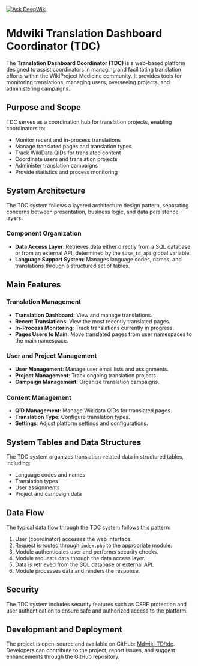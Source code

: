 [![Ask DeepWiki](https://deepwiki.com/badge.svg)](https://deepwiki.com/Mdwiki-TD/tdc)

# Mdwiki Translation Dashboard Coordinator (TDC)

The **Translation Dashboard Coordinator (TDC)** is a web-based platform designed to assist coordinators in managing and facilitating translation efforts within the WikiProject Medicine community. It provides tools for monitoring translations, managing users, overseeing projects, and administering campaigns.

## Purpose and Scope

TDC serves as a coordination hub for translation projects, enabling coordinators to:

- Monitor recent and in-process translations
- Manage translated pages and translation types
- Track WikiData QIDs for translated content
- Coordinate users and translation projects
- Administer translation campaigns
- Provide statistics and process monitoring

## System Architecture

The TDC system follows a layered architecture design pattern, separating concerns between presentation, business logic, and data persistence layers.

### Component Organization

- **Data Access Layer**: Retrieves data either directly from a SQL database or from an external API, determined by the `$use_td_api` global variable.
- **Language Support System**: Manages language codes, names, and translations through a structured set of tables.

## Main Features

### Translation Management

- **Translation Dashboard**: View and manage translations.
- **Recent Translations**: View the most recently translated pages.
- **In-Process Monitoring**: Track translations currently in progress.
- **Pages Users to Main**: Move translated pages from user namespaces to the main namespace.

### User and Project Management

- **User Management**: Manage user email lists and assignments.
- **Project Management**: Track ongoing translation projects.
- **Campaign Management**: Organize translation campaigns.

### Content Management

- **QID Management**: Manage Wikidata QIDs for translated pages.
- **Translation Type**: Configure translation types.
- **Settings**: Adjust platform settings and configurations.

## System Tables and Data Structures

The TDC system organizes translation-related data in structured tables, including:

- Language codes and names
- Translation types
- User assignments
- Project and campaign data

## Data Flow

The typical data flow through the TDC system follows this pattern:

1. User (coordinator) accesses the web interface.
2. Request is routed through `index.php` to the appropriate module.
3. Module authenticates user and performs security checks.
4. Module requests data through the data access layer.
5. Data is retrieved from the SQL database or external API.
6. Module processes data and renders the response.

## Security

The TDC system includes security features such as CSRF protection and user authentication to ensure safe and authorized access to the platform.

## Development and Deployment

The project is open-source and available on GitHub: [Mdwiki-TD/tdc](https://github.com/Mdwiki-TD/tdc). Developers can contribute to the project, report issues, and suggest enhancements through the GitHub repository.
